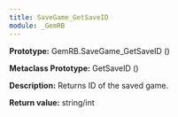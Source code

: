 ```yaml
---
title: SaveGame_GetSaveID
module: _GemRB
---
```


**Prototype:** GemRB.SaveGame_GetSaveID ()

**Metaclass Prototype:** GetSaveID ()

**Description:** Returns ID of the saved game.

**Return value:** string/int
